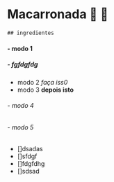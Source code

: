 # Macarronada :chicken: :baby_chick:

	## ingredientes

#### -  modo 1

##### - fgfdgfdg

- modo 2 _faça iss0_
- modo 3 **depois isto**

###### - modo 4

###### - modo 5

- []dsadas
- []sfdgf
- []fdgfdhg
- []sdsad







